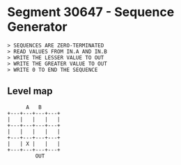 # Segment 30647 - Sequence Generator

```
> SEQUENCES ARE ZERO-TERMINATED
> READ VALUES FROM IN.A AND IN.B
> WRITE THE LESSER VALUE TO OUT
> WRITE THE GREATER VALUE TO OUT
> WRITE 0 TO END THE SEQUENCE
```

## Level map

```
      A   B
+---+---+---+---+
|   |   |   |   |
+---+---+---+---+
|   |   |   |   |
+---+---+---+---+
|   | X |   |   |
+---+---+---+---+
         OUT
```

